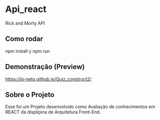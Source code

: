 # Api_react
Rick and Morty API



## Como rodar
npm install y
npm run

## Demonstração (Preview)
 https://jp-neto.github.io/Quiz_construct2/

## Sobre o Projeto
Esse foi um Projeto desenvolvido como Avaliação de conhecimentos em REACT da displipina de Arquitetura Front-End.


